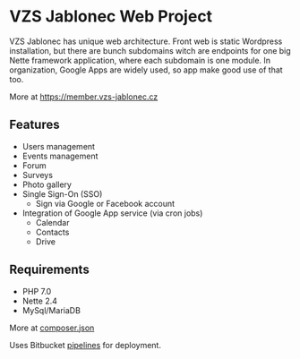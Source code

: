 # VZS Jablonec Web Project

VZS Jablonec has unique web architecture. Front web is static Wordpress installation, but there are bunch subdomains witch are endpoints for one big Nette framework application, where each subdomain is one module. In organization, Google Apps are widely used, so app make good use of that too. 

More at https://member.vzs-jablonec.cz

## Features

 - Users management
 - Events management 
 - Forum
 - Surveys
 - Photo gallery
 - Single Sign-On (SSO)
 	- Sign via Google or Facebook account
 - Integration of Google App service (via cron jobs) 
 	- Calendar
 	- Contacts
 	- Drive
 
## Requirements

 - PHP 7.0
 - Nette 2.4
 - MySql/MariaDB

More at [composer.json](composer.json)

Uses Bitbucket [pipelines](bitbucket-pipelines.yml) for deployment.
